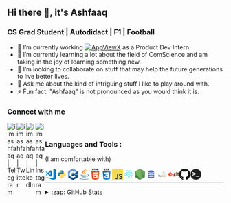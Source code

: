 ## Hi there 👋, it's Ashfaaq

<!--
**iimashfaaq/iimashfaaq** is a ✨ _special_ ✨ repository because its `README.md` (this file) appears on your GitHub profile.

Here are some ideas to get you started:-->

### CS Grad Student | Autodidact | F1 | Football

- 🔭 I’m currently working [![AppViewX](https://img.shields.io/badge/at-AppViewX-Orange)](https://www.appviewx.com/) as a Product Dev Intern
- 🌱 I’m currently learning a lot about the field of ComScience and am taking in the joy of learning something new.
- 👯 I’m looking to collaborate on stuff that may help the future generations to live better lives.
- 💬 Ask me about the kind of intriguing stuff I like to play around with.
- ⚡ Fun fact: "Ashfaaq" is not pronounced as you would think it is.



### Connect with me

[<img align="left" alt="iimashfaaq | Telegram" width="22px" src="https://cdn.jsdelivr.net/npm/simple-icons@v3/icons/telegram.svg" />][telegram]
[<img align="left" alt="iimashfaaq | Twitter" width="22px" src="https://cdn.jsdelivr.net/npm/simple-icons@v3/icons/twitter.svg" />][twitter]
[<img align="left" alt="iimashfaaq | LinkedIn" width="22px" src="https://cdn.jsdelivr.net/npm/simple-icons@v3/icons/linkedin.svg" />][linkedin]
[<img align="left" alt="iimashfaaq | Instagram" width="22px" src="https://cdn.jsdelivr.net/npm/simple-icons@v3/icons/instagram.svg" />][instagram]
<br />

[telegram]: https://t.me/iim_ashfaaq/
[twitter]: https://twitter.com/iimashfaaq
[instagram]: https://www.instagram.com/iim_ash/
[linkedin]: https://linkedin.com/in/iimashfaaq

### Languages and Tools :
(I am comfortable with)

<img align="left" alt="Visual Studio Code" width="26px" src="https://raw.githubusercontent.com/github/explore/80688e429a7d4ef2fca1e82350fe8e3517d3494d/topics/visual-studio-code/visual-studio-code.png" />
<img align="left" alt="HTML5" width="26px" src="https://raw.githubusercontent.com/github/explore/80688e429a7d4ef2fca1e82350fe8e3517d3494d/topics/python/python.png" />
<img align="left" alt="HTML5" width="26px" src="https://raw.githubusercontent.com/github/explore/80688e429a7d4ef2fca1e82350fe8e3517d3494d/topics/cpp/cpp.png" />
<img align="left" alt="HTML5" width="26px" src="https://raw.githubusercontent.com/github/explore/80688e429a7d4ef2fca1e82350fe8e3517d3494d/topics/java/java.png" />
<img align="left" alt="HTML5" width="26px" src="https://raw.githubusercontent.com/github/explore/80688e429a7d4ef2fca1e82350fe8e3517d3494d/topics/html/html.png" />
<img align="left" alt="CSS3" width="26px" src="https://raw.githubusercontent.com/github/explore/80688e429a7d4ef2fca1e82350fe8e3517d3494d/topics/css/css.png" />
<img align="left" alt="JavaScript" width="26px" src="https://raw.githubusercontent.com/github/explore/80688e429a7d4ef2fca1e82350fe8e3517d3494d/topics/javascript/javascript.png" />
<img align="left" alt="React" width="26px" src="https://raw.githubusercontent.com/github/explore/80688e429a7d4ef2fca1e82350fe8e3517d3494d/topics/react/react.png" />
<img align="left" alt="Node.js" width="26px" src="https://raw.githubusercontent.com/github/explore/80688e429a7d4ef2fca1e82350fe8e3517d3494d/topics/nodejs/nodejs.png" />
<img align="left" alt="SQL" width="26px" src="https://raw.githubusercontent.com/github/explore/80688e429a7d4ef2fca1e82350fe8e3517d3494d/topics/sql/sql.png" />
<img align="left" alt="MySQL" width="26px" src="https://raw.githubusercontent.com/github/explore/80688e429a7d4ef2fca1e82350fe8e3517d3494d/topics/mysql/mysql.png" />
<img align="left" alt="Git" width="26px" src="https://raw.githubusercontent.com/github/explore/80688e429a7d4ef2fca1e82350fe8e3517d3494d/topics/git/git.png" />
<img align="left" alt="GitHub" width="26px" src="https://raw.githubusercontent.com/github/explore/78df643247d429f6cc873026c0622819ad797942/topics/github/github.png" />
<img align="left" alt="Terminal" width="26px" src="https://raw.githubusercontent.com/github/explore/80688e429a7d4ef2fca1e82350fe8e3517d3494d/topics/terminal/terminal.png" />
<br />

---

<details>
  <summary>:zap: GitHub Stats</summary>
  <img align="left" alt="Github Statistics" src="https://github-readme-stats.vercel.app/api?username=iimashfaaq&show_icons=true&hide_border=true&include_all_commits=true&count_private=true" />
</details>
